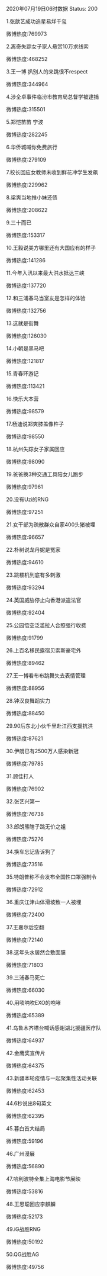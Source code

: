 2020年07月19日06时数据
Status: 200

1.张歆艺成功追星易烊千玺

微博热度:769973

2.离奇失踪女子家人悬赏10万求线索

微博热度:468252

3.王一博 扒别人的来跳很不respect

微博热度:344964

4.涉仝卓事件临汾市教育局总督学被逮捕

微博热度:315501

5.郑恺苗苗 宁波

微博热度:282245

6.华侨城喊你免费旅行

微博热度:279109

7.校长回应女教师未收到鲜花冲学生发飙

微博热度:229962

8.梁爽当地推小妹还债

微博热度:208622

9.三十而已

微博热度:153317

10.王毅说美方哪里还有大国应有的样子

微博热度:141286

11.今年入汛以来最大洪水抵达三峡

微博热度:137720

12.和三浦春马当室友是怎样的体验

微博热度:132756

13.这就是街舞

微博热度:126030

14.小朝是黑马吧

微博热度:121817

15.青春环游记

微博热度:113421

16.快乐大本营

微博热度:98579

17.杨迪说郑爽膝盖像杵子

微博热度:98550

18.杭州失踪女子家属回应

微博热度:98090

19.爸爸换3种交通工具陪女儿跑步

微博热度:97961

20.没有Uzi的RNG

微博热度:97251

21.女干部为疏散群众自家400头猪被埋

微博热度:96657

22.朴树说龙丹妮是冤家

微博热度:94610

23.跳楼机到底有多刺激

微博热度:93294

24.英国威胁停止向香港派遣法官

微博热度:92404

25.公园悟空泛滥拉人合照强行收费

微博热度:91799

26.上百名移民露宿贝索斯豪宅外

微博热度:89462

27.王一博看布布跳舞失去表情管理

微博热度:88956

28.钟汉良舞蹈实力

微博热度:88450

29.90后东北小伙千里赴江西支援抗洪

微博热度:87621

30.伊朗已有2500万人感染新冠

微博热度:79785

31.顾佳打人

微博热度:76902

32.张艺兴第一

微博热度:76738

33.郎朗熊瞎子跳无价之姐

微博热度:75276

34.换车忘记告诉狗了

微博热度:73516

35.特朗普称不会发布全国性口罩强制令

微博热度:72912

36.重庆江津山体滑坡致一人被埋

微博热度:72400

37.王嘉尔后空翻

微博热度:72140

38.这年头水居然会敷面膜

微博热度:71803

39.三浦春马死亡

微博热度:66030

40.用唢呐吹EXO的咆哮

微博热度:65389

41.乌鲁木齐塔台喊话感谢湖北援疆医疗队

微博热度:64937

42.金鹰奖宣传片

微博热度:64375

43.新疆本轮疫情与一起聚集性活动关联

微博热度:62453

44.6秒说出8句英文

微博热度:62395

45.暮白首大结局

微博热度:59196

46.广州漫展

微博热度:56890

47.哈利波特全集上海电影节展映

微博热度:53816

48.王思聪回应李麒麟

微博热度:52173

49.iG战胜RNG

微博热度:50192

50.QG战胜AG

微博热度:49756


